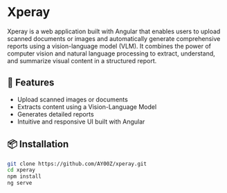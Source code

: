 #  Xperay

Xperay is a web application built with Angular that enables users to upload scanned documents or images and automatically generate comprehensive reports using a vision-language model (VLM). It combines the power of computer vision and natural language processing to extract, understand, and summarize visual content in a structured report.

## 🚀 Features

-  Upload scanned images or documents
-  Extracts content using a Vision-Language Model
-  Generates detailed reports 
- Intuitive and responsive UI built with Angular


## 📦 Installation

```bash
git clone https://github.com/AY00Z/xperay.git
cd xperay
npm install
ng serve
